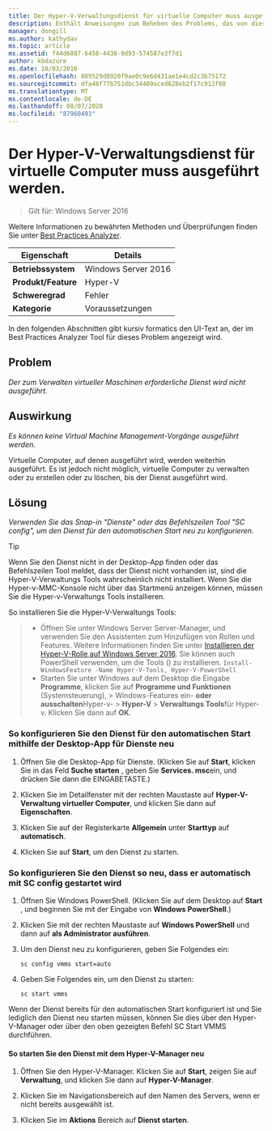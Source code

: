 ```yaml
---
title: Der Hyper-V-Verwaltungsdienst für virtuelle Computer muss ausgeführt werden.
description: Enthält Anweisungen zum Beheben des Problems, das von dieser Best Practices Analyzer Regel gemeldet wird.
manager: dongill
ms.author: kathydav
ms.topic: article
ms.assetid: f44d6887-6458-4438-9d93-574587e3f7d1
author: kbdazure
ms.date: 10/03/2016
ms.openlocfilehash: 889529d8920f9ae0c9e6d431ae1e4cd2c3b75172
ms.sourcegitcommit: dfa48f77b751dbc34409aced628eb2f17c912f08
ms.translationtype: MT
ms.contentlocale: de-DE
ms.lasthandoff: 08/07/2020
ms.locfileid: "87960493"
---
```

# <a name="the-hyper-v-virtual-machine-management-service-must-be-running"></a>Der Hyper-V-Verwaltungsdienst für virtuelle Computer muss ausgeführt werden.

>Gilt für: Windows Server 2016

Weitere Informationen zu bewährten Methoden und Überprüfungen finden Sie unter [Best Practices Analyzer](https://go.microsoft.com/fwlink/?LinkId=122786).

|Eigenschaft|Details|
|-|-|
|**Betriebssystem**|Windows Server 2016|
|**Produkt/Feature**|Hyper-V|
|**Schweregrad**|Fehler|
|**Kategorie**|Voraussetzungen|

In den folgenden Abschnitten gibt kursiv formatics den UI-Text an, der im Best Practices Analyzer Tool für dieses Problem angezeigt wird.

## <a name="issue"></a>Problem

*Der zum Verwalten virtueller Maschinen erforderliche Dienst wird nicht ausgeführt.*

## <a name="impact"></a>Auswirkung

*Es können keine Virtual Machine Management-Vorgänge ausgeführt werden.*

Virtuelle Computer, auf denen ausgeführt wird, werden weiterhin ausgeführt. Es ist jedoch nicht möglich, virtuelle Computer zu verwalten oder zu erstellen oder zu löschen, bis der Dienst ausgeführt wird.

## <a name="resolution"></a>Lösung

*Verwenden Sie das Snap-in "Dienste" oder das Befehlszeilen Tool "SC config", um den Dienst für den automatischen Start neu zu konfigurieren.*

> [!TIP]
> Wenn Sie den Dienst nicht in der Desktop-App finden oder das Befehlszeilen Tool meldet, dass der Dienst nicht vorhanden ist, sind die Hyper-V-Verwaltungs Tools wahrscheinlich nicht installiert.
Wenn Sie die Hyper-v-MMC-Konsole nicht über das Startmenü anzeigen können, müssen Sie die Hyper-v-Verwaltungs Tools installieren.

So installieren Sie die Hyper-V-Verwaltungs Tools:
>
> - Öffnen Sie unter Windows Server Server-Manager, und verwenden Sie den Assistenten zum Hinzufügen von Rollen und Features. Weitere Informationen finden Sie unter [Installieren der Hyper-V-Rolle auf Windows Server 2016](../get-started/Install-the-Hyper-V-role-on-Windows-Server.md).  Sie können auch PowerShell verwenden, um die Tools () zu installieren. `Install-WindowsFeature -Name Hyper-V-Tools, Hyper-V-PowerShell`
> - Starten Sie unter Windows auf dem Desktop die Eingabe **Programme**, klicken Sie auf **Programme und Funktionen** (Systemsteuerung), > Windows-Features ein- **oder ausschalten**Hyper-v-  >  **Hyper-V**  >  **Verwaltungs Tools**für Hyper-v. Klicken Sie dann auf **OK**.

### <a name="to-reconfigure-the-service-to-start-automatically-using-the-services-desktop-app"></a>So konfigurieren Sie den Dienst für den automatischen Start mithilfe der Desktop-App für Dienste neu

1.  Öffnen Sie die Desktop-App für Dienste. (Klicken Sie auf **Start**, klicken Sie in das Feld **Suche starten** , geben Sie **Services. msc**ein, und drücken Sie dann die EINGABETASTE.)

2.  Klicken Sie im Detailfenster mit der rechten Maustaste auf **Hyper-V-Verwaltung virtueller Computer**, und klicken Sie dann auf **Eigenschaften**.

3.  Klicken Sie auf der Registerkarte **Allgemein** unter **Starttyp** auf **automatisch**.

4.  Klicken Sie auf **Start**, um den Dienst zu starten.

### <a name="to-reconfigure-the-service-to-start-automatically-using-sc-config"></a>So konfigurieren Sie den Dienst so neu, dass er automatisch mit SC config gestartet wird

1.  Öffnen Sie Windows PowerShell. (Klicken Sie auf dem Desktop auf **Start** , und beginnen Sie mit der Eingabe von **Windows PowerShell**.)

2.  Klicken Sie mit der rechten Maustaste auf **Windows PowerShell** und dann auf **als Administrator ausführen**.

3.  Um den Dienst neu zu konfigurieren, geben Sie Folgendes ein:

    ```
    sc config vmms start=auto
    ```

4.  Geben Sie Folgendes ein, um den Dienst zu starten:

    ```
    sc start vmms
    ```

Wenn der Dienst bereits für den automatischen Start konfiguriert ist und Sie lediglich den Dienst neu starten müssen, können Sie dies über den Hyper-V-Manager oder über den oben gezeigten Befehl SC Start VMMS durchführen.

#### <a name="to-restart-the-service-from-hyper-v-manager"></a>So starten Sie den Dienst mit dem Hyper-V-Manager neu

1.  Öffnen Sie den Hyper-V-Manager. Klicken Sie auf **Start**, zeigen Sie auf **Verwaltung**, und klicken Sie dann auf **Hyper-V-Manager**.

2.  Klicken Sie im Navigationsbereich auf den Namen des Servers, wenn er nicht bereits ausgewählt ist.

3.  Klicken Sie im **Aktions** Bereich auf **Dienst starten**.



